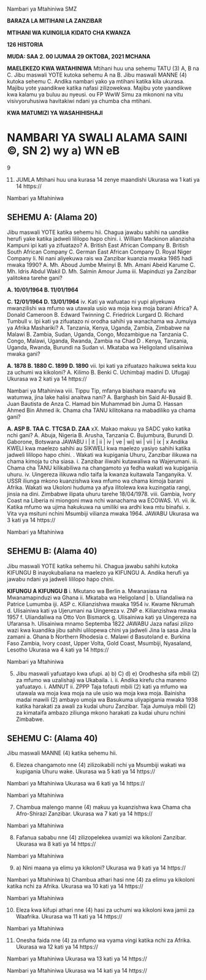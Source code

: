 Nambari ya Mtahiniwa
SMZ

**BARAZA LA MITIHANI LA ZANZIBAR**

**MTIHANI WA KUINGILIA KIDATO CHA KWANZA**

**126 HISTORIA**

**MUDA: SAA 2. 00 IJUMAA 29 OKTOBA, 2021 MCHANA**

**MAELEKEZO KWA WATAHINIWA**
Mtihani huu una sehemu TATU (3) A, B na C.
Jibu maswali YOTE kutoka sehemu A na B. Jibu maswali MANNE (4)
kutoka sehemu C.
Andika nambari yako ya mtihani katika kila ukurasa.
Majibu yote yaandikwe katika nafasi zilizowekwa.
Majibu yote yaandikwe kwa kalamu ya buluu au nyeusi.
ou FP WwW
Simu za mkononi na vitu visivyoruhusiwa havitakiwi ndani ya chumba cha mtihani.

**KWA MATUMIZI YA WASAHIHISHAJI**

**NAMBARI YA SWALI ALAMA SAINI**
©, SN 2) wy a) WN eB
=
9

11. JUMLA
Mtihani huu una kurasa 14 zenye maandishi
Ukurasa wa 1 kati ya 14
https://

Nambari ya Mtahiniwa

## SEHEMU A: (Alama 20)
Jibu maswali YOTE katika sehemu hii.
Chagua jawabu sahihi na uandike herufi yake katika jadweli lililopo hapo chini.
i. William Mackinon alianzisha Kampuni ipi kati ya zifuatazo?
A. British East African Company B. British South African Company
C. German East African Company D. Royal Niger Company li. Ni nani aliyekuwa rais wa Zanzibar kuanzia mwaka 1985 hadi mwaka 1990?
A. Mh. Aboud Jumbe Mwinyi B. Mh. Amani Abeid Karume
C. Mh. Idris Abdul Wakil D. Mh. Salmin Amour Juma iii. Mapinduzi ya Zanzibar yalitokea tarehe gani?

**A. 10/01/1964 B. 11/01/1964**

**C. 12/01/1964 D. 13/01/1964**
iv. Kati ya wafuatao ni yupi aliyekuwa mwanzilishi wa mfumo wa utawala usio wa moja kwa moja barani Africa?
A. Donald Cameroon B. Edward Twinning
C. Friedrick Lurgard D. Richard Tumbull v. Ipi kati ya zifuatazo ni orodha sahihi ya wanachama wa Jumuiya ya Afrika
Mashariki?
A. Tanzania, Kenya, Uganda, Zambia, Zimbabwe na Malawi
B. Zambia, Sudan, Uganda, Congo, Mozambigue na Tanzania
C. Congo, Malawi, Uganda, Rwanda, Zambia na Chad
D
. Kenya, Tanzania, Uganda, Rwanda, Burundi na Sudan vi. Mkataba wa Heligoland ulisainiwa mwaka gani?

**A. 1878 B. 1880 C. 1899 D. 1890**
vii. Ipi kati ya zifuatazo haikuwa sekta kuu za uchumi wa kikoloni?
A. Kilimo B. Benki C. Uchimbaji madini D. Ufugaji
Ukurasa wa 2 kati ya 14
https://

Nambari ya Mtahiniwa viii. Tippu Tip, mfanya biashara maarufu wa watumwa, jina lake halisi anaitwa nani?
A. Barghash bin Said Al-Busaid B. Juan Bautista de Anza
C. Hamad bin Muhammad bin Juma D. Hassan Ahmed Bin Ahmed ik. Chama cha TANU kilitokana na mabadiliko ya chama gani?

**A. ASP B. TAA C. TTCSA D. ZAA**
xX. Makao makuu ya SADC yako katika nchi gani?
A. Abuja, Nigeria B. Arusha, Tanzania
C. Bujumbura, Burundi D. Gaborone, Botswana
JAWABU
i | it | ii | iv | ve | wi] wi | vii | ix | x
Andika KWELI kwa maelezo sahihi au SIKWELI kwa maelezo yasiyo sahihi katika jadweli lililopo hapo chini.
. Wakati wa kupigania Uhuru, Zanzibar ilikuwa na chama kimoja tu cha siasa.
i. Zanzibar iliwahi kutawaliwa na Wajerumani.
iii. Chama cha TANU kilikabiliwa na changamoto ya fedha wakati wa kupigania uhuru.
iv. Uingereza ilikuwa ndio taifa la kwanza kuitawala Tanganyika.
V. USSR iliunga mkono kuanzishwa kwa mfumo wa chama kimoja barani Afrika.
Wakati wa Ukoloni huduma ya afya ilitolewa kwa kuzingatia rangi, jinsia na dini.
Zimbabwe ilipata uhuru tarehe 18/04/1978. 
viii. Gambia, Ivory Coast na Liberia ni miongoni mwa nchi wanachama wa ECOWAS.
VI.
vii.
ik. Katika mfumo wa ujima hakukuwa na umiliki wa ardhi kwa mtu binafsi.
x. Vita vya msituni nchini Msumbiji vilianza mwaka 1964. JAWABU
Ukurasa wa 3 kati ya 14
https://

Nambari ya Mtahiniwa

## SEHEMU B: (Alama 40)
Jibu maswali YOTE katika sehemu hii.
Chagua jawabu sahihi kutoka KIFUNGU B inayokubaliana na maelezo ya
KIFUNGU A. Andika herufi ya jawabu ndani ya jadweli lililopo hapo chini.

**KIFUNGU A KIFUNGU B**
i. Mkutano wa Berlin a. Mwanasiasa na Mwanamapinduzi wa Ghana ii. Mkataba wa Heligoland | b. Uliandaliwa na Patrice Lumumba iji. ASP c. Kilianzishwa mwaka 1954
iv. Kwame Nkrumah d. Ulisainiwa kati ya Ujerumani na Uingereza v. ZNP e. Kilianzishwa mwaka 1957
f. Uliandaliwa na Otto Von Bismarck g. Ulisainiwa kati ya Uingereza na Ufaransa h. Ulisainiwa mnamo Septemba 1822
JAWABU
Jaza nafasi zilizo wazi kwa kuandika jibu sahihi ulilopewa chini ya jadweli
Jina la sasa Jina la zamani a. Ghana b Northern Rhodesia c. Malawi d Basutoland e. Burkina Faso
Zambia, Ivory coast, Upper Volta, Gold Coast, Msumbiji,
Nyasaland, Lesotho
Ukurasa wa 4 kati ya 14
https://

Nambari ya Mtahiniwa

5. Jibu maswali yafuatayo kwa ufupi.
a)
b)
C)
d)
e)
Orodhesha sifa mbili (2) za mfumo wa uzalishaji wa Ukabaila.
i.
ii.
Andika kirefu cha maneno yafuatayo.
i. AMNUT
ii. ZPPP
Taja tofauti mbili (2) kati ya mfumo wa utawala wa moja kwa moja na ule usio wa moja kwa moja.
Bainisha madai mawili (2) ambayo umoja wa Basukuma uliyapigania mwaka 1938 katika harakati za awali za kudai uhuru Zanzibar.
Taja Jumuiya mbili (2) za kimataifa ambazo ziliunga mkono harakati za kudai uhuru nchini Zimbabwe.

## SEHEMU C: (Alama 40)
Jibu maswali MANNE (4) katika sehemu hii.

6. Elezea changamoto nne (4) zilizoikabili nchi ya Msumbiji wakati wa kupigania Uhuru wake.
Ukurasa wa 5 kati ya 14
https://

Nambari ya Mtahiniwa
Ukurasa wa 6 kati ya 14
https://

Nambari ya Mtahiniwa

7. Chambua malengo manne (4) makuu ya kuanzishwa kwa Chama cha Afro-Shirazi
Zanzibar.
Ukurasa wa 7 kati ya 14
https://

Nambari ya Mtahiniwa

8. Fafanua sababu nne (4) zilizopelekea uvamizi wa kikoloni Zanzibar.
Ukurasa wa 8 kati ya 14
https://

Nambari ya Mtahiniwa

9. a) Nini maana ya elimu ya kikoloni?
Ukurasa wa 9 kati ya 14
https://

Nambari ya Mtahiniwa b) Chambua athari hasi nne (4) za elimu ya kikoloni katika nchi za Afrika.
Ukurasa wa 10 kati ya 14
https://

Nambari ya Mtahiniwa

10. Eleza kwa kifupi athari nne (4) hasi za uchumi wa kikoloni kwa jamii za Waafrika.
Ukurasa wa 11 kati ya 14
https://

Nambari ya Mtahiniwa

11. Onesha faida nne (4) za mfumo wa vyama vingi katika nchi za Afrika.
Ukurasa wa 12 kati ya 14
https://

Nambari ya Mtahiniwa
Ukurasa wa 13 kati ya 14
https://

Nambari ya Mtahiniwa
Ukurasa wa 14 kati ya 14
https://